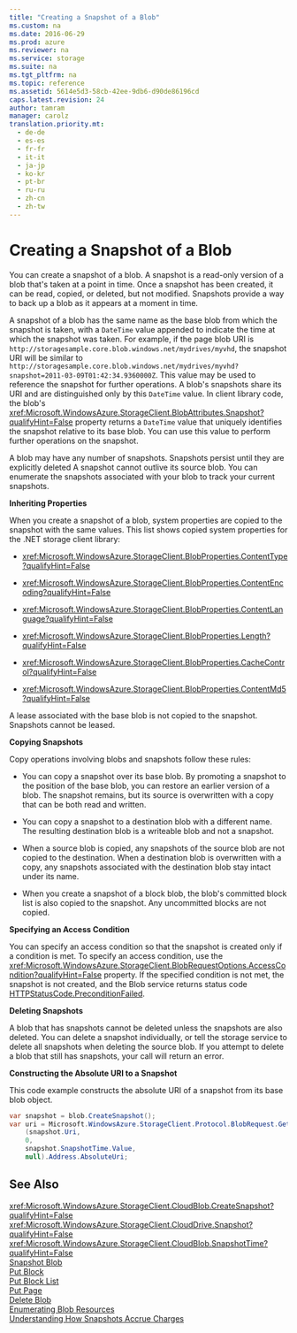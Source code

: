 ```yaml
---
title: "Creating a Snapshot of a Blob"
ms.custom: na
ms.date: 2016-06-29
ms.prod: azure
ms.reviewer: na
ms.service: storage
ms.suite: na
ms.tgt_pltfrm: na
ms.topic: reference
ms.assetid: 5614e5d3-58cb-42ee-9db6-d90de86196cd
caps.latest.revision: 24
author: tamram
manager: carolz
translation.priority.mt: 
  - de-de
  - es-es
  - fr-fr
  - it-it
  - ja-jp
  - ko-kr
  - pt-br
  - ru-ru
  - zh-cn
  - zh-tw
---
```

# Creating a Snapshot of a Blob
You can create a snapshot of a blob. A snapshot is a read-only version of a blob that's taken at a point in time. Once a snapshot has been created, it can be read, copied, or deleted, but not modified. Snapshots provide a way to back up a blob as it appears at a moment in time.  
  
 A snapshot of a blob has the same name as the base blob from which the snapshot is taken, with a `DateTime` value appended to indicate the time at which the snapshot was taken. For example, if the page blob URI is `http://storagesample.core.blob.windows.net/mydrives/myvhd`, the snapshot URI will be similar to `http://storagesample.core.blob.windows.net/mydrives/myvhd?snapshot=2011-03-09T01:42:34.9360000Z`. This value may be used to reference the snapshot for further operations. A blob's snapshots share its URI and are distinguished only by this `DateTime` value. In client library code, the blob's <xref:Microsoft.WindowsAzure.StorageClient.BlobAttributes.Snapshot?qualifyHint=False> property returns a `DateTime` value that uniquely identifies the snapshot relative to its base blob. You can use this value to perform further operations on the snapshot.  
  
 A blob may have any number of snapshots. Snapshots persist until they are explicitly deleted A snapshot cannot outlive its source blob. You can enumerate the snapshots associated with your blob to track your current snapshots.  
  
 **Inheriting Properties**  
  
 When you create a snapshot of a blob, system properties are copied to the snapshot with the same values. This list shows copied system properties for the .NET storage client library:  
  
-   <xref:Microsoft.WindowsAzure.StorageClient.BlobProperties.ContentType?qualifyHint=False>  
  
-   <xref:Microsoft.WindowsAzure.StorageClient.BlobProperties.ContentEncoding?qualifyHint=False>  
  
-   <xref:Microsoft.WindowsAzure.StorageClient.BlobProperties.ContentLanguage?qualifyHint=False>  
  
-   <xref:Microsoft.WindowsAzure.StorageClient.BlobProperties.Length?qualifyHint=False>  
  
-   <xref:Microsoft.WindowsAzure.StorageClient.BlobProperties.CacheControl?qualifyHint=False>  
  
-   <xref:Microsoft.WindowsAzure.StorageClient.BlobProperties.ContentMd5?qualifyHint=False>  
  
 A lease associated with the base blob is not copied to the snapshot. Snapshots cannot be leased.  
  
 **Copying Snapshots**  
  
 Copy operations involving blobs and snapshots follow these rules:  
  
-   You can copy a snapshot over its base blob. By promoting a snapshot to the position of the base blob, you can restore an earlier version of a blob. The snapshot remains, but its source is overwritten with a copy that can be both read and written.  
  
-   You can copy a snapshot to a destination blob with a different name. The resulting destination blob is a writeable blob and not a snapshot.  
  
-   When a source blob is copied, any snapshots of the source blob are not copied to the destination. When a destination blob is overwritten with a copy, any snapshots associated with the destination blob stay intact under its name.  
  
-   When you create a snapshot of a block blob, the blob's committed block list is also copied to the snapshot. Any uncommitted blocks are not copied.  
  
 **Specifying an Access Condition**  
  
 You can specify an access condition so that the snapshot is created only if a condition is met. To specify an access condition, use the <xref:Microsoft.WindowsAzure.StorageClient.BlobRequestOptions.AccessCondition?qualifyHint=False> property. If the specified condition is not met, the snapshot is not created, and the Blob service returns status code [HTTPStatusCode.PreconditionFailed](http://msdn.microsoft.com/library/system.net.httpstatuscode.aspx).  
  
 **Deleting Snapshots**  
  
 A blob that has snapshots cannot be deleted unless the snapshots are also deleted. You can delete a snapshot individually, or tell the storage service to delete all snapshots when deleting the source blob. If you attempt to delete a blob that still has snapshots, your call will return an error.  
  
 **Constructing the Absolute URI to a Snapshot**  
  
 This code example constructs the absolute URI of a snapshot from its base blob object.  
  
```c#  
var snapshot = blob.CreateSnapshot();  
var uri = Microsoft.WindowsAzure.StorageClient.Protocol.BlobRequest.Get  
    (snapshot.Uri,   
    0,   
    snapshot.SnapshotTime.Value,   
    null).Address.AbsoluteUri;  
```  
  
## See Also  
 <xref:Microsoft.WindowsAzure.StorageClient.CloudBlob.CreateSnapshot?qualifyHint=False>   
 <xref:Microsoft.WindowsAzure.StorageClient.CloudDrive.Snapshot?qualifyHint=False>   
 <xref:Microsoft.WindowsAzure.StorageClient.CloudBlob.SnapshotTime?qualifyHint=False>   
 [Snapshot Blob](../fileservices/Snapshot-Blob.md)   
 [Put Block](../fileservices/Put-Block.md)   
 [Put Block List](../fileservices/Put-Block-List.md)   
 [Put Page](../fileservices/Put-Page.md)   
 [Delete Blob](../fileservices/Delete-Blob.md)   
 [Enumerating Blob Resources](../fileservices/Enumerating-Blob-Resources.md)   
 [Understanding How Snapshots Accrue Charges](../fileservices/Understanding-How-Snapshots-Accrue-Charges.md)